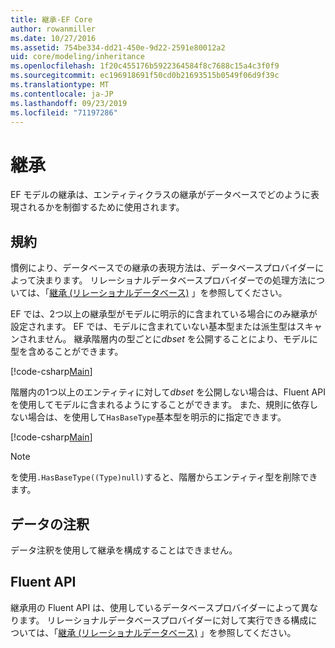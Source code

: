 ```yaml
---
title: 継承-EF Core
author: rowanmiller
ms.date: 10/27/2016
ms.assetid: 754be334-dd21-450e-9d22-2591e80012a2
uid: core/modeling/inheritance
ms.openlocfilehash: 1f20c455176b5922364584f8c7688c15a4c3f0f9
ms.sourcegitcommit: ec196918691f50cd0b21693515b0549f06d9f39c
ms.translationtype: MT
ms.contentlocale: ja-JP
ms.lasthandoff: 09/23/2019
ms.locfileid: "71197286"
---
```

# <a name="inheritance"></a>継承

EF モデルの継承は、エンティティクラスの継承がデータベースでどのように表現されるかを制御するために使用されます。

## <a name="conventions"></a>規約

慣例により、データベースでの継承の表現方法は、データベースプロバイダーによって決まります。 リレーショナルデータベースプロバイダーでの処理方法については、「[継承 (リレーショナルデータベース)](relational/inheritance.md) 」を参照してください。

EF では、2つ以上の継承型がモデルに明示的に含まれている場合にのみ継承が設定されます。 EF では、モデルに含まれていない基本型または派生型はスキャンされません。 継承階層内の型ごとに*dbset<TEntity>* を公開することにより、モデルに型を含めることができます。

[!code-csharp[Main](../../../samples/core/Modeling/Conventions/InheritanceDbSets.cs?highlight=3-4&name=Model)]

階層内の1つ以上のエンティティに対して*dbset<TEntity>* を公開しない場合は、Fluent API を使用してモデルに含まれるようにすることができます。
また、規則に依存しない場合は、を使用して`HasBaseType`基本型を明示的に指定できます。

[!code-csharp[Main](../../../samples/core/Modeling/Conventions/InheritanceModelBuilder.cs?highlight=7&name=Context)]

> [!NOTE]
> を使用`.HasBaseType((Type)null)`すると、階層からエンティティ型を削除できます。

## <a name="data-annotations"></a>データの注釈

データ注釈を使用して継承を構成することはできません。

## <a name="fluent-api"></a>Fluent API

継承用の Fluent API は、使用しているデータベースプロバイダーによって異なります。 リレーショナルデータベースプロバイダーに対して実行できる構成については、「[継承 (リレーショナルデータベース)](relational/inheritance.md) 」を参照してください。
